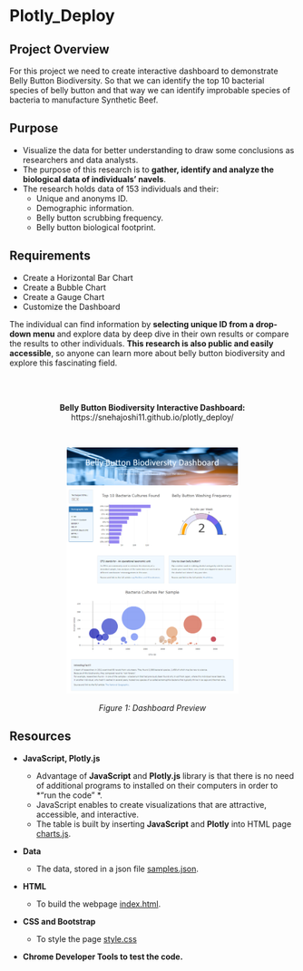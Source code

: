 # Plotly_Deploy

## Project Overview

For this project we need to create interactive dashboard to demonstrate Belly Button Biodiversity. So that we can identify the top 10 bacterial species of belly button and that way we can identify improbable species of bacteria to manufacture Synthetic Beef.

## Purpose

- Visualize the data for better understanding to draw some conclusions as researchers and data analysts.
- The purpose of this research is to **gather, identify and analyze the biological data of individuals’ navels**.
- The research holds data of 153 individuals and their: 
  -	Unique and anonyms ID.
  -	Demographic information.
  -	Belly button scrubbing frequency.
  -	Belly button biological footprint.

## Requirements

- Create a Horizontal Bar Chart
- Create a Bubble Chart
- Create a Gauge Chart
- Customize the Dashboard

The individual can find information by **selecting unique ID from a drop-down menu** and explore data by deep dive in their own results or compare the results to other individuals. **This research is also public and easily accessible**, so anyone can learn more about belly button biodiversity and explore this fascinating field. 

<br>
<br>
<p align="center">
 <b>Belly Button Biodiversity Interactive Dashboard:</b> https://snehajoshi11.github.io/plotly_deploy/ 
</p>
<br>

<p align="center">
<img src="Images/Belly_button_DD.png" width="60%" height="60%">
</p>

<p align ="center">
<i>Figure 1: Dashboard Preview</i>
</p>

## Resources 

- **JavaScript, Plotly.js**
    - Advantage of **JavaScript** and **Plotly.js** library is that there is no need of additional programs to installed on their computers in order to *“run the code” *.
    - JavaScript enables to create visualizations that are attractive, accessible, and interactive.
    - The table is built by inserting **JavaScript** and **Plotly** into HTML page [charts.js](charts.js).
    
- **Data**
    - The data, stored in a json file [samples.json]( samples.json).

- **HTML**
    - To build the webpage [index.html](index.html).
    
- **CSS and Bootstrap**
    - To style the page [style.css](css/style.css)

- **Chrome Developer Tools to test the code.**
 

